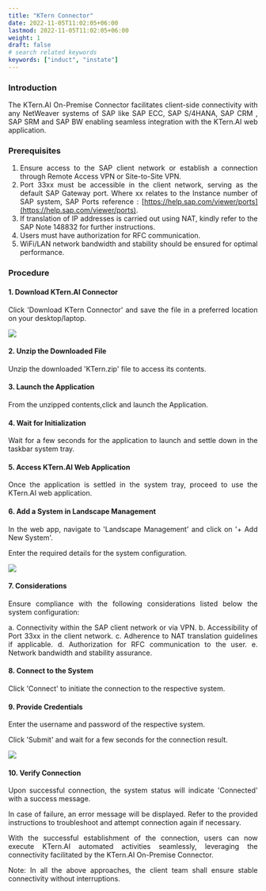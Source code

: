 ```yaml
---
title: "KTern Connector"
date: 2022-11-05T11:02:05+06:00
lastmod: 2022-11-05T11:02:05+06:00
weight: 1
draft: false
# search related keywords
keywords: ["induct", "instate"]
---
```


<div style='text-align: justify;'>

### Introduction

The KTern.AI On-Premise Connector facilitates client-side connectivity with any NetWeaver systems of SAP like SAP ECC, SAP S/4HANA, SAP CRM , SAP SRM and SAP BW enabling seamless integration with the KTern.AI web application. 

### Prerequisites

1. Ensure access to the SAP client network or establish a connection through Remote Access VPN or Site-to-Site VPN.
2. Port 33xx must be accessible in the client network, serving as the default SAP Gateway port.
Where xx relates to the Instance number of SAP system, SAP Ports reference : [https://help.sap.com/viewer/ports](https://help.sap.com/viewer/ports).
3. If translation of IP addresses is carried out using NAT, kindly refer to the SAP Note 148832​ for further instructions.
4. Users must have authorization for RFC communication.
5. WiFi/LAN network bandwidth and stability should be ensured for optimal performance.

### Procedure

#### 1. Download KTern.AI Connector
Click 'Download KTern Connector' and save the file in a preferred location on your desktop/laptop.

![](https://storage.googleapis.com/ktern-public-files/product-documentation/Digital%20Maps/Connector_1.png)

#### 2. Unzip the Downloaded File
Unzip the downloaded 'KTern.zip' file to access its contents.

#### 3. Launch the Application
From the unzipped contents,click and launch the Application.

#### 4. Wait for Initialization
Wait for a few seconds for the application to launch and settle down in the taskbar system tray.

#### 5. Access KTern.AI Web Application
Once the application is settled in the system tray, proceed to use the KTern.AI web application.

#### 6. Add a System in Landscape Management
In the web app, navigate to 'Landscape Management' and click on '+ Add New System'.

Enter the required details for the system configuration.

![](https://storage.googleapis.com/ktern-public-files/product-documentation/Digital%20Maps/Connector_2.png)

#### 7. Considerations
Ensure compliance with the following considerations listed below the system configuration:

a. Connectivity within the SAP client network or via VPN.
b. Accessibility of Port 33xx in the client network.
c. Adherence to NAT translation guidelines if applicable.
d. Authorization for RFC communication to the user.
e. Network bandwidth and stability assurance.

#### 8. Connect to the System
Click 'Connect' to initiate the connection to the respective system.

#### 9. Provide Credentials
Enter the username and password of the respective system.

Click 'Submit' and wait for a few seconds for the connection result.

![](https://storage.googleapis.com/ktern-public-files/product-documentation/Digital%20Maps/Connector_3.png)

#### 10. Verify Connection
Upon successful connection, the system status will indicate 'Connected' with a success message.

In case of failure, an error message will be displayed. Refer to the provided instructions to troubleshoot and attempt connection again if necessary.

With the successful establishment of the connection, users can now execute KTern.AI automated activities seamlessly, leveraging the connectivity facilitated by the KTern.AI On-Premise Connector.


Note: In all the above approaches, the client team shall ensure stable connectivity without interruptions.

</div>
